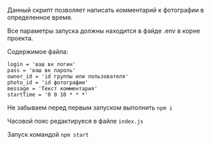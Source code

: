 Данный скрипт позволяет написать комментарий к фотографии в определенное время.

Все параметры запуска должны находится в файде .env в корне проекта.

Содержимое файла:

```
login = 'ваш вк логин'
pass = 'ваш вк пароль'
owner_id = 'id группы или пользователя'
photo_id = 'id фотографии'
message = 'Текст комментария'
startTime = '0 0 10 * * *'
```

Не забываем перед первым запуском выполнить `npm i`

Часовой пояс редактируеся в файле `index.js`

Запуск командой `npm start`
